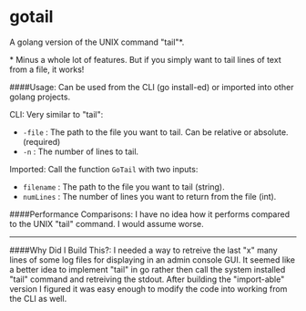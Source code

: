 # gotail
A golang version of the UNIX command "tail"*.

\* Minus a whole lot of features. But if you simply want to tail lines of text from a file, it works!

####Usage:
Can be used from the CLI (go install-ed) or imported into other golang projects.

CLI: Very similar to "tail":
- `-file` : The path to the file you want to tail. Can be relative or absolute. (required)
- `-n` : The number of lines to tail.

Imported: Call the function `GoTail` with two inputs:
- `filename` : The path to the file you want to tail (string).
- `numLines` : The number of lines you want to return from the file (int).

####Performance Comparisons:
I have no idea how it performs compared to the UNIX "tail" command. I would assume worse.

---
####Why Did I Build This?:
I needed a way to retreive the last "x" many lines of some log files for displaying in an admin console GUI.  It seemed like a better idea to implement "tail" in go rather then call the system installed "tail" command and retreiving the stdout.  After building the "import-able" version I figured it was easy enough to modify the code into working from the CLI as well.
